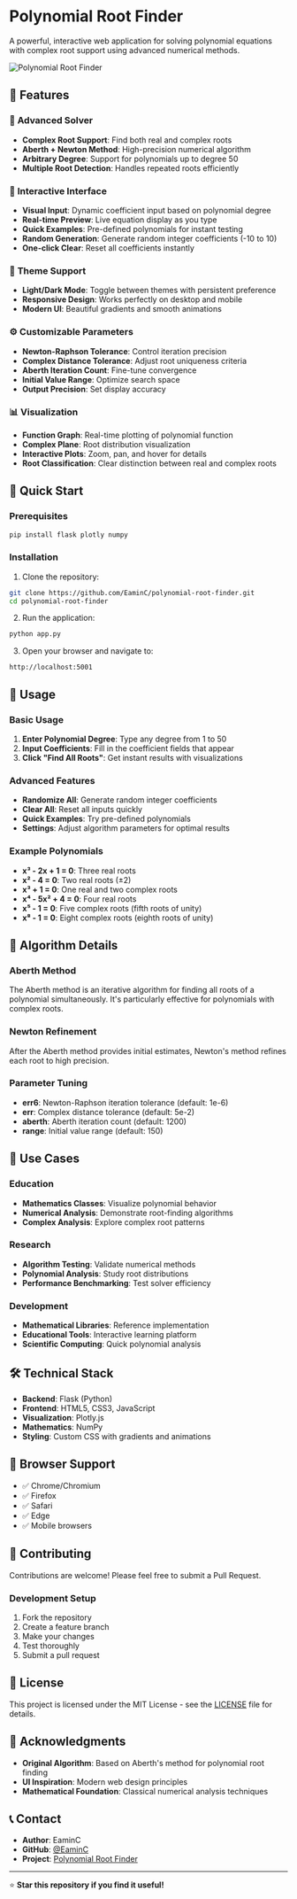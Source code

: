 # Polynomial Root Finder

A powerful, interactive web application for solving polynomial equations with complex root support using advanced numerical methods.

![Polynomial Root Finder](https://github.com/EaminC/polynomial-root-finder/raw/main/screenshot.png)

## 🌟 Features

### 🧮 **Advanced Solver**

- **Complex Root Support**: Find both real and complex roots
- **Aberth + Newton Method**: High-precision numerical algorithm
- **Arbitrary Degree**: Support for polynomials up to degree 50
- **Multiple Root Detection**: Handles repeated roots efficiently

### 🎨 **Interactive Interface**

- **Visual Input**: Dynamic coefficient input based on polynomial degree
- **Real-time Preview**: Live equation display as you type
- **Quick Examples**: Pre-defined polynomials for instant testing
- **Random Generation**: Generate random integer coefficients (-10 to 10)
- **One-click Clear**: Reset all coefficients instantly

### 🌙 **Theme Support**

- **Light/Dark Mode**: Toggle between themes with persistent preference
- **Responsive Design**: Works perfectly on desktop and mobile
- **Modern UI**: Beautiful gradients and smooth animations

### ⚙️ **Customizable Parameters**

- **Newton-Raphson Tolerance**: Control iteration precision
- **Complex Distance Tolerance**: Adjust root uniqueness criteria
- **Aberth Iteration Count**: Fine-tune convergence
- **Initial Value Range**: Optimize search space
- **Output Precision**: Set display accuracy

### 📊 **Visualization**

- **Function Graph**: Real-time plotting of polynomial function
- **Complex Plane**: Root distribution visualization
- **Interactive Plots**: Zoom, pan, and hover for details
- **Root Classification**: Clear distinction between real and complex roots

## 🚀 Quick Start

### Prerequisites

```bash
pip install flask plotly numpy
```

### Installation

1. Clone the repository:

```bash
git clone https://github.com/EaminC/polynomial-root-finder.git
cd polynomial-root-finder
```

2. Run the application:

```bash
python app.py
```

3. Open your browser and navigate to:

```
http://localhost:5001
```

## 📖 Usage

### Basic Usage

1. **Enter Polynomial Degree**: Type any degree from 1 to 50
2. **Input Coefficients**: Fill in the coefficient fields that appear
3. **Click "Find All Roots"**: Get instant results with visualizations

### Advanced Features

- **Randomize All**: Generate random integer coefficients
- **Clear All**: Reset all inputs quickly
- **Quick Examples**: Try pre-defined polynomials
- **Settings**: Adjust algorithm parameters for optimal results

### Example Polynomials

- **x³ - 2x + 1 = 0**: Three real roots
- **x² - 4 = 0**: Two real roots (±2)
- **x³ + 1 = 0**: One real and two complex roots
- **x⁴ - 5x² + 4 = 0**: Four real roots
- **x⁵ - 1 = 0**: Five complex roots (fifth roots of unity)
- **x⁸ - 1 = 0**: Eight complex roots (eighth roots of unity)

## 🔧 Algorithm Details

### Aberth Method

The Aberth method is an iterative algorithm for finding all roots of a polynomial simultaneously. It's particularly effective for polynomials with complex roots.

### Newton Refinement

After the Aberth method provides initial estimates, Newton's method refines each root to high precision.

### Parameter Tuning

- **err6**: Newton-Raphson iteration tolerance (default: 1e-6)
- **err**: Complex distance tolerance (default: 5e-2)
- **aberth**: Aberth iteration count (default: 1200)
- **range**: Initial value range (default: 150)

## 🎯 Use Cases

### Education

- **Mathematics Classes**: Visualize polynomial behavior
- **Numerical Analysis**: Demonstrate root-finding algorithms
- **Complex Analysis**: Explore complex root patterns

### Research

- **Algorithm Testing**: Validate numerical methods
- **Polynomial Analysis**: Study root distributions
- **Performance Benchmarking**: Test solver efficiency

### Development

- **Mathematical Libraries**: Reference implementation
- **Educational Tools**: Interactive learning platform
- **Scientific Computing**: Quick polynomial analysis

## 🛠️ Technical Stack

- **Backend**: Flask (Python)
- **Frontend**: HTML5, CSS3, JavaScript
- **Visualization**: Plotly.js
- **Mathematics**: NumPy
- **Styling**: Custom CSS with gradients and animations

## 📱 Browser Support

- ✅ Chrome/Chromium
- ✅ Firefox
- ✅ Safari
- ✅ Edge
- ✅ Mobile browsers

## 🤝 Contributing

Contributions are welcome! Please feel free to submit a Pull Request.

### Development Setup

1. Fork the repository
2. Create a feature branch
3. Make your changes
4. Test thoroughly
5. Submit a pull request

## 📄 License

This project is licensed under the MIT License - see the [LICENSE](LICENSE) file for details.

## 🙏 Acknowledgments

- **Original Algorithm**: Based on Aberth's method for polynomial root finding
- **UI Inspiration**: Modern web design principles
- **Mathematical Foundation**: Classical numerical analysis techniques

## 📞 Contact

- **Author**: EaminC
- **GitHub**: [@EaminC](https://github.com/EaminC)
- **Project**: [Polynomial Root Finder](https://github.com/EaminC/polynomial-root-finder)

---

⭐ **Star this repository if you find it useful!**
